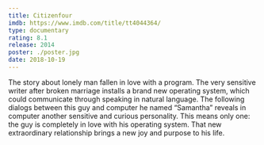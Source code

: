 ```yaml
---
title: Citizenfour
imdb: https://www.imdb.com/title/tt4044364/
type: documentary
rating: 8.1
release: 2014
poster: ./poster.jpg
date: 2018-10-19
---
```

The story about lonely man fallen in love with a program. The very sensitive writer after broken marriage installs a brand new operating system, which could communicate through speaking in natural language. The following dialogs between this guy and computer he named “Samantha” reveals in computer another sensitive and curious personality. This means only one: the guy is completely in love with his operating system. That new extraordinary relationship brings a new joy and purpose to his life.
